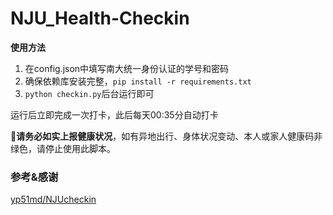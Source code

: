 # NJU_Health-Checkin

**使用方法**

1. 在config.json中填写南大统一身份认证的学号和密码
2. 确保依赖库安装完整，`pip install -r requirements.txt`
3. `python checkin.py`后台运行即可

运行后立即完成一次打卡，此后每天00:35分自动打卡

:rotating_light:**请务必如实上报健康状况**，如有异地出行、身体状况变动、本人或家人健康码非绿色，请停止使用此脚本。

### 参考&感谢

[yp51md/NJUcheckin](https://github.com/yp51md/NJUcheckin)